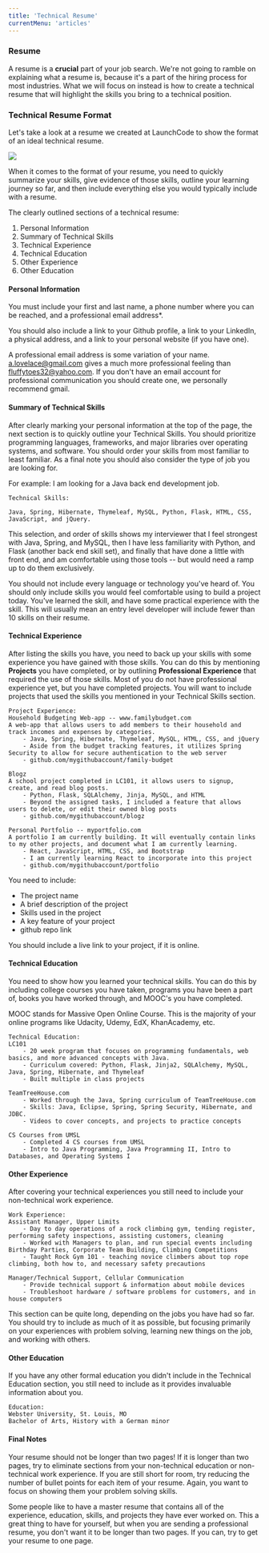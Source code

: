 ```yaml
---
title: 'Technical Resume'
currentMenu: 'articles'
---
```


### Resume
A resume is a **crucial** part of your job search. We're not going to ramble on explaining what a resume is, because it's a part of the hiring process for most industries. What we will focus on instead is how to create a technical resume that will highlight the skills you bring to a technical position.

### Technical Resume Format
Let's take a look at a resume we created at LaunchCode to show the format of an ideal technical resume.

<img src="../../images/ada-lovelace-resume.png">

When it comes to the format of your resume, you need to quickly summarize your skills, give evidence of those skills, outline your learning journey so far, and then include everything else you would typically include with a resume.

The clearly outlined sections of a technical resume:

1. Personal Information
2. Summary of Technical Skills
3. Technical Experience
4. Technical Education
5. Other Experience
6. Other Education

#### Personal Information
You must include your first and last name, a phone number where you can be reached, and a professional email address*.

You should also include a link to your Github profile, a link to your LinkedIn, a physical address, and a link to your personal website (if you have one).

A professional email address is some variation of your name. a.lovelace@gmail.com gives a much more professional feeling than fluffytoes32@yahoo.com. If you don't have an email account for professional communication you should create one, we personally recommend gmail.

#### Summary of Technical Skills
After clearly marking your personal information at the top of the page, the next section is to quickly outline your Technical Skills. You should prioritize programming languages, frameworks, and major libraries over operating systems, and software. You should order your skills from most familiar to least familiar. As a final note you should also consider the type of job you are looking for.

For example: I am looking for a Java back end development job.
```nomarkdown
Technical Skills:

Java, Spring, Hibernate, Thymeleaf, MySQL, Python, Flask, HTML, CSS, JavaScript, and jQuery.
```

This selection, and order of skills shows my interviewer that I feel strongest with Java, Spring, and MySQL, then I have less familiarity with Python, and Flask (another back end skill set), and finally that have done a little with front end, and am comfortable using those tools -- but would need a ramp up to do them exclusively.

<aside class="aside-hint" markdown="1">
You should not include every language or technology you've heard of. You should only include skills you would feel comfortable using to build a project today. You've learned the skill, and have some practical experience with the skill. This will usually mean an entry level developer will include fewer than 10 skills on their resume.
</aside>

#### Technical Experience
After listing the skills you have, you need to back up your skills with some experience you have gained with those skills. You can do this by mentioning **Projects** you have completed, or by outlining **Professional Experience** that required the use of those skills. Most of you do not have professional experience yet, but you have completed projects. You will want to include projects that used the skills you mentioned in your Technical Skills section.

```nomarkdown
Project Experience:
Household Budgeting Web-app -- www.familybudget.com
A web-app that allows users to add members to their household and track incomes and expenses by categories.
    - Java, Spring, Hibernate, Thymeleaf, MySQL, HTML, CSS, and jQuery
    - Aside from the budget tracking features, it utilizes Spring Security to allow for secure authentication to the web server
    - github.com/mygithubaccount/family-budget

Blogz
A school project completed in LC101, it allows users to signup, create, and read blog posts.
    - Python, Flask, SQLAlchemy, Jinja, MySQL, and HTML
    - Beyond the assigned tasks, I included a feature that allows users to delete, or edit their owned blog posts
    - github.com/mygithubaccount/blogz

Personal Portfolio -- myportfolio.com
A portfolio I am currently building. It will eventually contain links to my other projects, and document what I am currently learning.
    - React, JavaScript, HTML, CSS, and Bootstrap
    - I am currently learning React to incorporate into this project
    - github.com/mygithubaccount/portfolio
```

You need to include:
- The project name
- A brief description of the project
- Skills used in the project
- A key feature of your project
- github repo link

You should include a live link to your project, if it is online.

#### Technical Education
You need to show how you learned your technical skills. You can do this by including college courses you have taken, programs you have been a part of, books you have worked through, and MOOC's you have completed.

<aside class="aside-hint" markdown="1">
MOOC stands for Massive Open Online Course. This is the majority of your online programs like Udacity, Udemy, EdX, KhanAcademy, etc.
</aside>

```nomarkdown
Technical Education:
LC101
    - 20 week program that focuses on programming fundamentals, web basics, and more advanced concepts with Java.
    - Curriculum covered: Python, Flask, Jinja2, SQLAlchemy, MySQL, Java, Spring, Hibernate, and Thymeleaf
    - Built multiple in class projects

TeamTreeHouse.com
    - Worked through the Java, Spring curriculum of TeamTreeHouse.com
    - Skills: Java, Eclipse, Spring, Spring Security, Hibernate, and JDBC.
    - Videos to cover concepts, and projects to practice concepts

CS Courses from UMSL
    - Completed 4 CS courses from UMSL
    - Intro to Java Programming, Java Programming II, Intro to Databases, and Operating Systems I
```

#### Other Experience
After covering your technical experiences you still need to include your non-technical work experience.

```nomarkdown
Work Experience:
Assistant Manager, Upper Limits
    - Day to day operations of a rock climbing gym, tending register, performing safety inspections, assisting customers, cleaning
    - Worked with Managers to plan, and run special events including Birthday Parties, Corporate Team Building, Climbing Competitions
    - Taught Rock Gym 101 - teaching novice climbers about top rope climbing, both how to, and necessary safety precautions

Manager/Technical Support, Cellular Communication
    - Provide technical support & information about mobile devices
    - Troubleshoot hardware / software problems for customers, and in house computers
```

This section can be quite long, depending on the jobs you have had so far. You should try to include as much of it as possible, but focusing primarily on your experiences with problem solving, learning new things on the job, and working with others.

#### Other Education
If you have any other formal education you didn't include in the Technical Education section, you still need to include as it provides invaluable information about you.

```nomarkdown
Education:
Webster University, St. Louis, MO
Bachelor of Arts, History with a German minor
```

#### Final Notes
Your resume should not be longer than two pages! If it is longer than two pages, try to eliminate sections from your non-technical education or non-technical work experience. If you are still short for room, try reducing the number of bullet points for each item of your resume. Again, you want to focus on showing them your problem solving skills.

Some people like to have a master resume that contains all of the experience, education, skills, and projects they have ever worked on. This a great thing to have for yourself, but when you are sending a professional resume, you don't want it to be longer than two pages. If you can, try to get your resume to one page.
